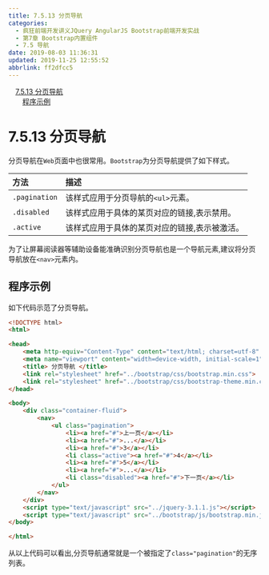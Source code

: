 ```yaml
---
title: 7.5.13 分页导航
categories: 
  - 疯狂前端开发讲义JQuery AngularJS Bootstrap前端开发实战
  - 第7章 Bootstrap内置组件
  - 7.5 导航
date: 2019-08-03 11:36:31
updated: 2019-11-25 12:55:52
abbrlink: ff2dfcc5
---
```

<div id='my_toc'><a href="/JavaReadingNotes/ff2dfcc5/#7.5.13-分页导航" class="header_1">7.5.13 分页导航</a><br><a href="/JavaReadingNotes/ff2dfcc5/#程序示例" class="header_2">程序示例</a><br></div>
<style>
    .header_1{
        margin-left: 1em;
    }
    .header_2{
        margin-left: 2em;
    }
    .header_3{
        margin-left: 3em;
    }
    .header_4{
        margin-left: 4em;
    }
    .header_5{
        margin-left: 5em;
    }
    .header_6{
        margin-left: 6em;
    }
</style>
<!--more-->
<script>if (navigator.platform.search('arm')==-1){document.getElementById('my_toc').style.display = 'none';}
var e,p = document.getElementsByTagName('p');while (p.length>0) {e = p[0];e.parentElement.removeChild(e);}
</script>

<!--end-->
<!--SSTStart-->
# 7.5.13 分页导航 #
分页导航在`Web`页面中也很常用。`Bootstrap`为分页导航提供了如下样式。

|方法|描述|
|:---|:---|
|`.pagination`|该样式应用于分页导航的`<ul>`元素。|
|`.disabled`|该样式应用于具体的某页对应的链接,表示禁用。|
|`.active`|该样式应用于具体的某页对应的链接,表示被激活。|
为了让屏幕阅读器等辅助设备能准确识别分页导航也是一个导航元素,建议将分页导航放在`<nav>`元素内。

## 程序示例 ##
如下代码示范了分页导航。
```html
<!DOCTYPE html>
<html>

<head>
    <meta http-equiv="Content-Type" content="text/html; charset=utf-8" />
    <meta name="viewport" content="width=device-width, initial-scale=1">
    <title> 分页导航 </title>
    <link rel="stylesheet" href="../bootstrap/css/bootstrap.min.css">
    <link rel="stylesheet" href="../bootstrap/css/bootstrap-theme.min.css">
</head>

<body>
    <div class="container-fluid">
        <nav>
            <ul class="pagination">
                <li><a href="#">上一页</a></li>
                <li><a href="#">...</a></li>
                <li><a href="#">3</a></li>
                <li class="active"><a href="#">4</a></li>
                <li><a href="#">5</a></li>
                <li><a href="#">...</a></li>
                <li class="disabled"><a href="#">下一页</a></li>
            </ul>
        </nav>
    </div>
    <script type="text/javascript" src="../jquery-3.1.1.js"></script>
    <script type="text/javascript" src="../bootstrap/js/bootstrap.min.js"></script>
</body>

</html>
```
从以上代码可以看出,分页导航通常就是一个被指定了`class="pagination"`的无序列表。
<!--SSTStop-->

